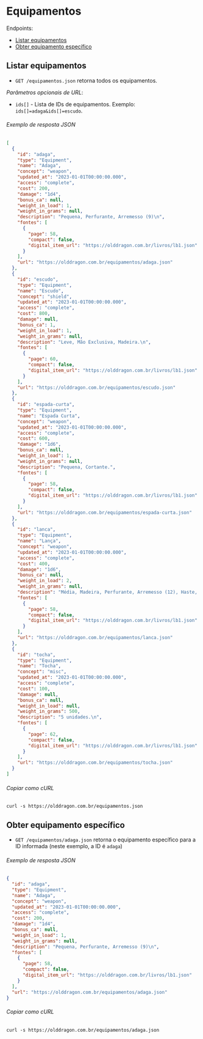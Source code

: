 Equipamentos
============

Endpoints:

- [Listar equipamentos](#listar-equipamentos)
- [Obter equipamento específico](#obter-equipamento-específico)

Listar equipamentos
--------------

- `GET /equipamentos.json` retorna todos os equipamentos.

_Parâmetros opcionais de URL_:

* `ids[]` - Lista de IDs de equipamentos. Exemplo: `ids[]=adaga&ids[]=escudo`.

###### Exemplo de resposta JSON
<!-- START equipment_index.json -->
```json
[
  {
    "id": "adaga",
    "type": "Equipment",
    "name": "Adaga",
    "concept": "weapon",
    "updated_at": "2023-01-01T00:00:00.000",
    "access": "complete",
    "cost": 200,
    "damage": "1d4",
    "bonus_ca": null,
    "weight_in_load": 1,
    "weight_in_grams": null,
    "description": "Pequena, Perfurante, Arremesso (9)\n",
    "fontes": [
      {
        "page": 58,
        "compact": false,
        "digital_item_url": "https://olddragon.com.br/livros/lb1.json"
      }
    ],
    "url": "https://olddragon.com.br/equipamentos/adaga.json"
  },
  {
    "id": "escudo",
    "type": "Equipment",
    "name": "Escudo",
    "concept": "shield",
    "updated_at": "2023-01-01T00:00:00.000",
    "access": "complete",
    "cost": 800,
    "damage": null,
    "bonus_ca": 1,
    "weight_in_load": 1,
    "weight_in_grams": null,
    "description": "Leve, Mão Exclusiva, Madeira.\n",
    "fontes": [
      {
        "page": 60,
        "compact": false,
        "digital_item_url": "https://olddragon.com.br/livros/lb1.json"
      }
    ],
    "url": "https://olddragon.com.br/equipamentos/escudo.json"
  },
  {
    "id": "espada-curta",
    "type": "Equipment",
    "name": "Espada Curta",
    "concept": "weapon",
    "updated_at": "2023-01-01T00:00:00.000",
    "access": "complete",
    "cost": 600,
    "damage": "1d6",
    "bonus_ca": null,
    "weight_in_load": 1,
    "weight_in_grams": null,
    "description": "Pequena, Cortante.",
    "fontes": [
      {
        "page": 58,
        "compact": false,
        "digital_item_url": "https://olddragon.com.br/livros/lb1.json"
      }
    ],
    "url": "https://olddragon.com.br/equipamentos/espada-curta.json"
  },
  {
    "id": "lanca",
    "type": "Equipment",
    "name": "Lança",
    "concept": "weapon",
    "updated_at": "2023-01-01T00:00:00.000",
    "access": "complete",
    "cost": 400,
    "damage": "1d6",
    "bonus_ca": null,
    "weight_in_load": 2,
    "weight_in_grams": null,
    "description": "Média, Madeira, Perfurante, Arremesso (12), Haste, Versátil, Contrainvestida.",
    "fontes": [
      {
        "page": 58,
        "compact": false,
        "digital_item_url": "https://olddragon.com.br/livros/lb1.json"
      }
    ],
    "url": "https://olddragon.com.br/equipamentos/lanca.json"
  },
  {
    "id": "tocha",
    "type": "Equipment",
    "name": "Tocha",
    "concept": "misc",
    "updated_at": "2023-01-01T00:00:00.000",
    "access": "complete",
    "cost": 100,
    "damage": null,
    "bonus_ca": null,
    "weight_in_load": null,
    "weight_in_grams": 500,
    "description": "5 unidades.\n",
    "fontes": [
      {
        "page": 62,
        "compact": false,
        "digital_item_url": "https://olddragon.com.br/livros/lb1.json"
      }
    ],
    "url": "https://olddragon.com.br/equipamentos/tocha.json"
  }
]
```
<!-- END equipment_index.json -->
###### Copiar como cURL

``` shell
curl -s https://olddragon.com.br/equipamentos.json
```

Obter equipamento específico
------------------------

- `GET /equipamentos/adaga.json` retorna o equipamento específico para a ID informada (neste exemplo, a ID é `adaga`)

###### Exemplo de resposta JSON
<!-- START equipment_show.json -->
```json
{
  "id": "adaga",
  "type": "Equipment",
  "name": "Adaga",
  "concept": "weapon",
  "updated_at": "2023-01-01T00:00:00.000",
  "access": "complete",
  "cost": 200,
  "damage": "1d4",
  "bonus_ca": null,
  "weight_in_load": 1,
  "weight_in_grams": null,
  "description": "Pequena, Perfurante, Arremesso (9)\n",
  "fontes": [
    {
      "page": 58,
      "compact": false,
      "digital_item_url": "https://olddragon.com.br/livros/lb1.json"
    }
  ],
  "url": "https://olddragon.com.br/equipamentos/adaga.json"
}
```
<!-- END equipment_show.json -->

###### Copiar como cURL

``` shell
curl -s https://olddragon.com.br/equipamentos/adaga.json
```
